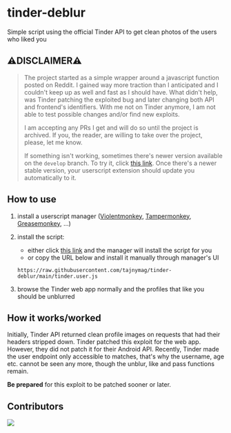 # tinder-deblur
Simple script using the official Tinder API to get clean photos of the users who liked you

## ⚠️DISCLAIMER⚠️

> The project started as a simple wrapper around a javascript function posted on Reddit. I gained way more traction than I anticipated and I couldn't keep up as well and fast as I should have.
> What didn't help, was Tinder patching the exploited bug and later changing both API and frontend's identifiers. With me not on Tinder anymore, I am not able to test possible changes and/or find new exploits.
>
> I am accepting any PRs I get and will do so until the project is archived. If you, the reader, are willing to take over the project, please, let me know.
>
> If something isn't working, sometimes there's newer version available on the `develop` branch. To try it, click [this link](https://raw.githubusercontent.com/tajnymag/tinder-deblur/develop/tinder.user.js).
> Once there's a newer stable version, your userscript extension should update you automatically to it.

## How to use

1. install a userscript manager ([Violentmonkey](https://violentmonkey.github.io/), [Tampermonkey](https://www.tampermonkey.net/), [Greasemonkey](https://www.greasespot.net/), ...)
2. install the script:
    * either click [this link](https://raw.githubusercontent.com/tajnymag/tinder-deblur/main/tinder.user.js) and the manager will install the script for you
    * or copy the URL below and install it manually through manager's UI

    `https://raw.githubusercontent.com/tajnymag/tinder-deblur/main/tinder.user.js`
3. browse the Tinder web app normally and the profiles that like you should be unblurred

## How it works/**worked**

Initially, Tinder API returned clean profile images on requests that had their headers stripped down.
Tinder patched this exploit for the web app. However, they did not patch it for their Android API.
Recently, Tinder made the user endpoint only accessible to matches, that's why the username, age etc. cannot be seen any more, though the unblur, like and pass functions remain.

**Be prepared** for this exploit to be patched sooner or later.

## Contributors

<a href="https://github.com/tajnymag/tinder-deblur/graphs/contributors">
  <img src="https://contrib.rocks/image?repo=tajnymag/tinder-deblur" />
</a>
